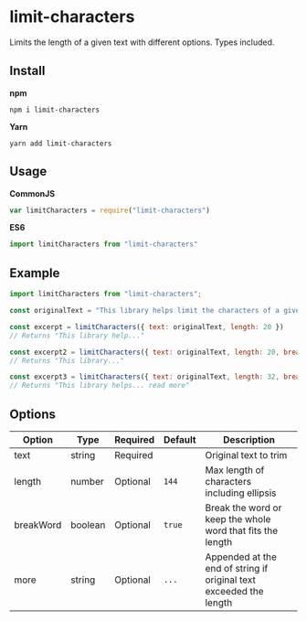 # limit-characters

Limits the length of a given text with different options. Types included.

## Install

**npm**

```shell
npm i limit-characters
```

**Yarn**

```shell
yarn add limit-characters
```

## Usage

**CommonJS**

```javascript
var limitCharacters = require("limit-characters")
```

**ES6**

```javascript
import limitCharacters from "limit-characters"
```

## Example

```javascript
import limitCharacters from "limit-characters";

const originalText = "This library helps limit the characters of a given text"

const excerpt = limitCharacters({ text: originalText, length: 20 })
// Returns "This library help..."

const excerpt2 = limitCharacters({ text: originalText, length: 20, breakWord: false })
// Returns "This library..."

const excerpt3 = limitCharacters({ text: originalText, length: 32, breakWord: false, more: "... read more" })
// Returns "This library helps... read more"
```

## Options

| Option    | Type    | Required | Default | Description                                                        |
|-----------|---------|----------|---------|--------------------------------------------------------------------|
| text      | string  | Required |         | Original text to trim                                              |
| length    | number  | Optional | `144`   | Max length of characters including ellipsis                        |
| breakWord | boolean | Optional | `true`  | Break the word or keep the whole word that fits the length         |
| more      | string  | Optional | `...`   | Appended at the end of string if original text exceeded the length |
